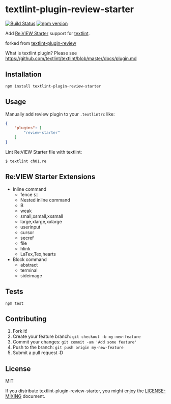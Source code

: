 # textlint-plugin-review-starter

[![Build Status](https://travis-ci.org/srz-zumix/textlint-plugin-review-starter.svg?branch=main)](https://travis-ci.org/srz-zumix/textlint-plugin-review-starter) [![npm version](https://badge.fury.io/js/textlint-plugin-review-starter.svg)](https://badge.fury.io/js/textlint-plugin-review-starter)

Add [Re:VIEW Starter](hhttps://kauplan.org/reviewstarter/) support for [textlint](https://github.com/textlint/textlint "textlint").

forked from [textlint-plugin-review](https://github.com/orangain/textlint-plugin-review)

What is textlint plugin? Please see https://github.com/textlint/textlint/blob/master/docs/plugin.md

## Installation

    npm install textlint-plugin-review-starter

## Usage

Manually add review plugin to your `.textlintrc` like:

```json
{
    "plugins": [
        "review-starter"
    ]
}
```

Lint Re:VIEW Starter file with textlint:

```
$ textlint ch01.re
```

## Re:VIEW Starter Extensions

* Inline command
  * fence `$|`
  * Nested inline command
  * B
  * weak
  * small,xsmall,xxsmall
  * large,xlarge,xxlarge
  * userinput
  * cursor
  * secref
  * file
  * hlink
  * LaTex,Tex,hearts
* Block command
  * abstract
  * terminal
  * sideimage

## Tests

    npm test

## Contributing

1. Fork it!
2. Create your feature branch: `git checkout -b my-new-feature`
3. Commit your changes: `git commit -am 'Add some feature'`
4. Push to the branch: `git push origin my-new-feature`
5. Submit a pull request :D

## License

MIT

If you distribute textlint-plugin-review-starter, you might enjoy the [LICENSE-MIXING](docs/LICENSE-MIXING) document.
